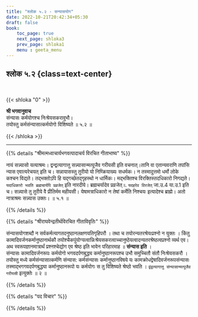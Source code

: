 ```yaml
---
title: "श्लोक ५.२ - सन्यासयोग"
date: 2022-10-21T20:42:34+05:30
draft: false
book:
    toc_page: true
    next_page: shloka3
    prev_page: shloka1
    menu : geeta_menu
---
```




## श्लोक ५.२ {class=text-center}

<br/>

{{< shloka  "0"  >}}

**श्री भगवानुवाच**  
संन्यासः कर्मयोगश्च निःश्रेयसकरावुभौ।  
तयोस्तु कर्मसंन्यासात्कर्मयोगो विशिष्यते ॥ ५.२ ॥

{{< /shloka >}}

---


{{% details "श्रीमत्मध्वाचार्यभगवत्पादाचर्य विरचित  गीताभाष्य" %}}

नायं सन्न्यासो यत्याश्रमः। द्वन्द्वत्यागात्तु 
सन्न्यासान्मत्पूजैव गरीयसी इति वचनात्।तानि वा 
एतान्यवराणि तपांसि न्यास एवात्यरेचयत् इति च। 
सन्नायासस्तु तुरीयो यो निष्क्रियाख्यः सधर्मकः। 
न तस्मादुत्तमो धर्मो लोके कश्चन विद्यते। 
तद्भक्तोऽपि हि यद्गच्छेतद्गृहस्थो न धार्मिकः। 
मद्भक्तिश्च विरक्तिस्तदधिकारो निगद्यते। 
`यदाधिकारो भवति ब्रह्मचार्यपि प्रव्रजेत्` इति नारदीये। 
ब्रह्मचर्यादेव प्रव्रजेत् ৷৷. `यदहरेव विरजेत्` जा.उ.4 या.उ.1 इति च। 
सन्न्यासे तु तुरीये वै प्रीतिर्मम महीयसी। येषामत्राधिकारो न तेषां 
कर्मेति निश्चयः इत्यादेश्च ब्राह्मे। 
अतो नात्राश्रमः सन्न्यास उक्तः। ॥ ५.१ ॥

{{% /details %}}



{{% details "श्रीराघवेन्द्रतीर्थविरचित गीताविवृतिः" %}}

संन्यासयोगशब्दौ न सर्वकर्मत्यागतदनुष्ठानलक्षणयतिगृहिपरौ । 
तथा च तयोरन्यतरश्रेयःप्रश्नो न युक्तः । 
किंतु कामादिवर्जनकर्मानुष्ठानार्थकौ 
तयोश्चैकपुंयोग्यत्वान्निःश्रेयसकरत्वाच्चानुष्ठेयत्वादन्यतरश्रेष्ठत्वप्रश्नो 
व्यर्थ एव।  अथ स्वरूपज्ञानमात्रार्थं प्रश्नश्चेद्योग एव श्रेष्ठ 
इति भावेन परिहारमाह ॥ **संन्यास इति** ।  
संन्यासः कामादिवर्जनरूपः कर्मयोगो भगवदर्पणबुद्ध्य 
कर्मानुष्ठानरूपश्च उभौ समुच्चितौ संतौ निःश्रेयसकरौ । तयोस्तु मध्ये
कर्मसंन्यासात्कर्मणि संन्यास: कर्मसंन्यासः कर्मानुष्ठानविषये यः
कामक्रोधद्वेषादिवर्जनरूपसंन्यासः तस्माद्भगगवदर्पणबुद्ध्या 
कर्मानुष्ठानरूपो यः कर्मयोगः स तु विशिष्यते श्रेष्ठो भवति । 
`द्वंद्वत्यागात्तु संन्यासान्मत्पूजैव गरीयसी` इत्युक्तेः ॥ २ ॥


{{% /details %}}



{{% details "पद विचार" %}}


{{% /details %}}
